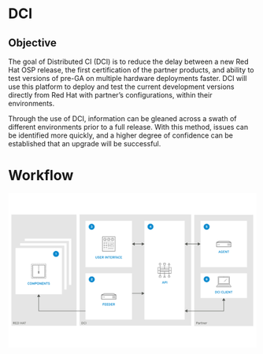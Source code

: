 # DCI

## Objective

The goal of Distributed CI (DCI) is to reduce the delay between a new Red Hat OSP release, the first certification of the partner products, and ability to test versions of pre-GA on multiple hardware deployments faster. DCI will use this platform to deploy and test the current development versions directly from Red Hat with partner’s configurations, within their environments.

Through the use of DCI, information can be gleaned across a swath of different environments prior to a full release. With this method, issues can be identified more quickly, and a higher degree of confidence can be established that an upgrade will be successful.

# Workflow

![image](./workflow.png)
